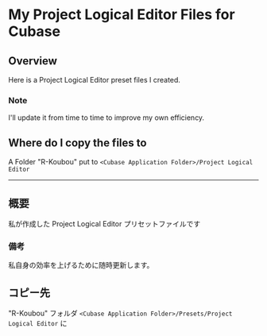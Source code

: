 # My Project Logical Editor Files for Cubase

## Overview

Here is a Project Logical Editor preset files I created.

### Note

I'll update it from time to time to improve my own efficiency.


## Where do I copy the files to

A Folder "R-Koubou" put to `<Cubase Application Folder>/Project Logical Editor`

<hr />

## 概要

私が作成した Project Logical Editor プリセットファイルです


### 備考

私自身の効率を上げるために随時更新します。

## コピー先

"R-Koubou" フォルダ `<Cubase Application Folder>/Presets/Project Logical Editor` に